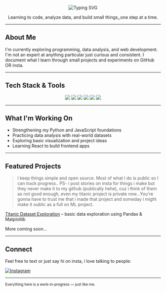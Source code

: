 
<p align="center">
  <img src="https://readme-typing-svg.herokuapp.com?font=Fira+Code&size=22&pause=1000&color=2E8B57&width=700&lines=Tezash+Mishra;I+doubt+every+step+I+take+but+I+still+take+them.;-+Zash%2C+2023" alt="Typing SVG" />
</p>

<p align="center">Learning to code, analyze data, and build small things,,one step at a time.</p>

---

## About Me

I'm currently exploring programming, data analysis, and web development. I'm not an expert at anything particular just curious and consistent. I document what I learn through small projects and experiments on GitHub OR insta.

---

## Tech Stack & Tools

<p align="center">
  <img src="https://img.shields.io/badge/Python-14354C?style=for-the-badge&logo=python&logoColor=white"/>
  <img src="https://img.shields.io/badge/JavaScript-F7DF1E?style=for-the-badge&logo=javascript&logoColor=black"/>
  <img src="https://img.shields.io/badge/React-20232A?style=for-the-badge&logo=react&logoColor=61DAFB"/>
  <img src="https://img.shields.io/badge/Pandas-150458?style=for-the-badge&logo=pandas&logoColor=white"/>
  <img src="https://img.shields.io/badge/NumPy-013243?style=for-the-badge&logo=numpy&logoColor=white"/>
  <img src="https://img.shields.io/badge/Matplotlib-11557C?style=for-the-badge&logo=plotly&logoColor=white"/>
</p>

---

## What I'm Working On

- Strengthening my Python and JavaScript foundations  
- Practicing data analysis with real-world datasets  
- Exploring basic visualization and project ideas  
- Learning React to build frontend apps  

---

## Featured Projects

> I keep things simple and open source. Most of what I do is public so I can track progress.. PS- i post stories on insta for things i make but they never make it to my github (publically hehe), cuz i think of them as not good enough, even my titanic project is private now...You're gonna have to trust me that i made that project and someday i might make it oublic as a full on ML project.

[Titanic Dataset Exploration](https://github.com/mishradwaterlaw/titanicdatasetfirst-application) – basic data exploration using Pandas & Matplotlib

More coming soon...

---

## Connect

Feel free to text or just say hi on insta, i love talking to people:

[![Instagram](https://img.shields.io/badge/@tezashmishra-Instagram-E4405F?style=flat-square&logo=instagram&logoColor=white)](https://instagram.com/tezashmishra)

---

<sub>Everything here is a work-in-progress — just like me.</sub>
